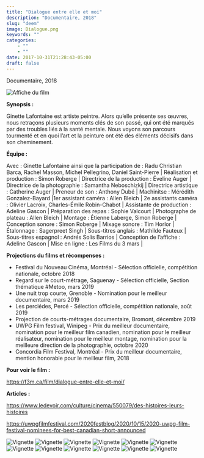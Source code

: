 ```yaml
---
title: "Dialogue entre elle et moi"
description: "Documentaire, 2018"
slug: "deem"
image: Dialogue.png
keywords: ""
categories: 
    - ""
    - ""
date: 2017-10-31T21:28:43-05:00
draft: false
---
```

Documentaire, 2018

![Affiche du film](/img/Affiche-DEEEM.png)


**Synopsis :**

Ginette Lafontaine est artiste peintre. Alors qu’elle présente ses œuvres, nous retraçons plusieurs moments clés de son passé, qui ont été marqués par des troubles liés à la santé mentale. Nous voyons son parcours tourmenté et en quoi l’art et la peinture ont été des éléments décisifs dans son cheminement.

**Équipe :**

Avec  : Ginette Lafontaine ainsi que la participation de : Radu Christian Barca, Rachel Masson, Michel Pellegrino, Daniel Saint-Pierre | Réalisation et production : Simon Roberge | Directrice de la production : Éveline Auger | Directrice de la photographie : Samantha Neboschizkij | Directrice artistique : Catherine Auger | Preneur de son : Anthony Dubé | Machinitse : Mérédith Gonzalez-Bayard |1er assistant caméra : Allen Bleich | 2e assistants caméra : Olivier Lacroix, Charles-Émile Robin-Chabot | Assistante de production : Adeline Gascon | Préparation des repas : Sophie Valcourt | Photographe de plateau : Allen Bleich | Montage : Étienne Laberge, Simon Roberge | Conception sonore : Simon Roberge | Mixage sonore : Tim Horlor | Étalonnage : Sagerpreet Singh | Sous-titres anglais : Mathilde Fauteux | Sous-titres espagnol : Andrés Solis Barrios | Conception de l’affiche : Adeline Gascon | Mise en ligne : Les Films du 3 mars |

**Projections du films et récompenses :**

- Festival du Nouveau Cinéma, Montréal - Sélection officielle, compétition nationale, octobre 2018
- Regard  sur le court-métrage, Saguenay - Sélection officielle, Section thématique #Metoo, mars 2019
- Une nuit trop courte, Grenoble - Nomination pour le meilleur documentaire, mars 2019
- Les perciédes, Percé - Sélection officielle, compétition nationale, août 2019
- Projection de courts-métrages documentaire, Bromont, décembre 2019
- UWPG Film festival, Winipeg - Prix du meilleur documentaire, nomination pour le meilleur film canadien, nomination pour le meilleur réalisateur, nomination pour le meilleur montage, nomination pour la meilleure direction de la photographie, octobre 2020
- Concordia Film Festival, Montréal - Prix du meilleur documentaire, mention honorable pour le meilleur film, 2018 

**Pour voir le film :**

https://f3m.ca/film/dialogue-entre-elle-et-moi/

**Articles :**

https://www.ledevoir.com/culture/cinema/550079/des-histoires-leurs-histoires

https://uwpgfilmfestival.com/2020festblog/2020/10/15/2020-uwpg-film-festival-nominees-for-best-canadian-short-announced

![Vignette](/img/Diagvignettes/Dialogue+10.png)
![Vignette](/img/Diagvignettes/Dialogue+11.png)
![Vignette](/img/Diagvignettes/Dialogue+12.png)
![Vignette](/img/Diagvignettes/Dialogue+13.png)
![Vignette](/img/Diagvignettes/Dialogue+15.png)
![Vignette](/img/Diagvignettes/Dialogue+9.png)
![Vignette](/img/Diagvignettes/Dialogue1b.jpg)
![Vignette](/img/Diagvignettes/Dialogue2b.jpg)
![Vignette](/img/Diagvignettes/Dialogue3b.jpg)
![Vignette](/img/Diagvignettes/Dialogue7b.jpg)
![Vignette](/img/Diagvignettes/Dialogue8b.jpg)
![Vignette](/img/Diagvignettes/Dialogue+5.jpg)


